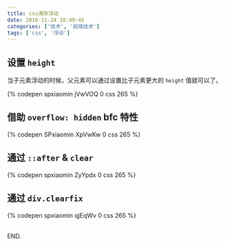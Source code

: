 ```yaml
---
title: css清除浮动
date: 2016-11-24 18:49:45
categories: ['技术', '前端技术']
tags: ['css', '浮动']
---
```


## 设置 `height`

当子元素浮动的时候，父元素可以通过设置比子元素更大的 `height` 值就可以了。

{% codepen spxiaomin jVwVOQ 0 css 265 %}

## 借助 `overflow: hidden` bfc 特性

{% codepen SPxiaomin XpVwKw 0 css 265 %}

## 通过 `::after` & `clear`

{% codepen spxiaomin ZyYpdx 0 css 265 %}

## 通过 `div.clearfix`

{% codepen spxiaomin qjEqWv 0 css 265 %}

<br>
END.
